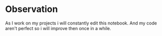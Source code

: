 # Observation
As I work on my projects i will constantly edit this notebook. And my code aren't perfect so i will improve then once in a while.

